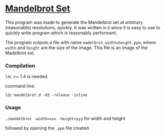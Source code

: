 # [Mandelbrot Set](https://en.wikipedia.org/wiki/Mandelbrot_set)

This program was made to generate the Mandelbrot set at arbitrary (reasonable) resolutions, quickly.
It was written in `D` since it is easy to use to quickly write program which is reasonably performant.

The program outputs a file with name `madelbrot_widthxheight.ppm`, where `width` and `height` are the size of the image.
This file is an image of the Madelbrot set. 

### Compilation

`ldc` >= 1.4 is needed.

command line:

`ldc mandelbrot.d -O3 -release -inline`

### Usage

`./mandelbrot -width=xxx -height=yyy` for width and height

followed by opening the `.ppm` file created.
